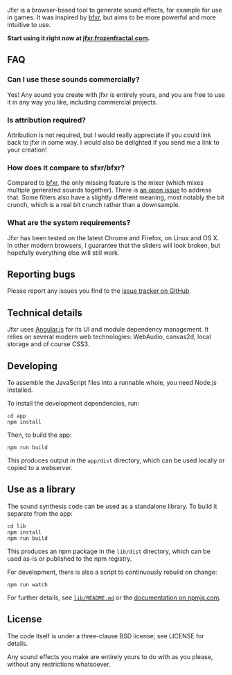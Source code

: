 Jfxr is a browser-based tool to generate sound effects, for example for use in
games. It was inspired by [bfxr](http://www.bfxr.net/), but aims to be more
powerful and more intuitive to use.

**Start using it right now at
[jfxr.frozenfractal.com](https://jfxr.frozenfractal.com).**

FAQ
---

### Can I use these sounds commercially?

Yes! Any sound you create with jfxr is entirely yours, and you are free to use
it in any way you like, including commercial projects.

### Is attribution required?

Attribution is not required, but I would really appreciate if you could link
back to jfxr in some way. I would also be delighted if you send me a link to
your creation!

### How does it compare to sfxr/bfxr?

Compared to [bfxr](http://www.bfxr.net/), the only missing feature is the mixer
(which mixes multiple generated sounds together). There is [an open
issue](https://github.com/ttencate/jfxr/issues/11) to address that. Some
filters also have a slightly different meaning, most notably the bit crunch,
which is a real bit crunch rather than a downsample.

### What are the system requirements?

Jfxr has been tested on the latest Chrome and Firefox, on Linux and OS X. In
other modern browsers, I guarantee that the sliders will look broken, but
hopefully everything else will still work.

Reporting bugs
--------------

Please report any issues you find to the [issue tracker on
GitHub](https://github.com/ttencate/jfxr/issues).

Technical details
-----------------

Jfxr uses [Angular.js](https://angularjs.org/) for its UI and module dependency
management. It relies on several modern web technologies: WebAudio, canvas2d,
local storage and of course CSS3.

Developing
----------

To assemble the JavaScript files into a runnable whole, you need Node.js
installed.

To install the development dependencies, run:

    cd app
    npm install

Then, to build the app:

    npm run build

This produces output in the `app/dist` directory, which can be used locally or
copied to a webserver.

Use as a library
----------------

The sound synthesis code can be used as a standalone library. To build it
separate from the app:

    cd lib
    npm install
    npm run build

This produces an npm package in the `lib/dist` directory, which can be used
as-is or published to the npm registry.

For development, there is also a script to continuously rebuild on change:

    npm run watch

For further details, see [`lib/README.md`](lib/README.md) or the [documentation
on npmjs.com](https://www.npmjs.com/package/jfxr).

License
-------

The code itself is under a three-clause BSD license; see LICENSE for details.

Any sound effects you make are entirely yours to do with as you please, without
any restrictions whatsoever.
